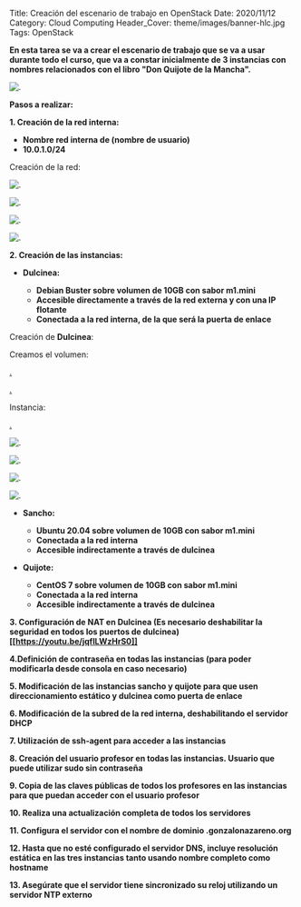 Title: Creación del escenario de trabajo en OpenStack
Date: 2020/11/12
Category: Cloud Computing
Header_Cover: theme/images/banner-hlc.jpg
Tags: OpenStack

**En esta tarea se va a crear el escenario de trabajo que se va a usar durante todo el curso, que va a constar inicialmente de 3 instancias con nombres relacionados con el libro "Don Quijote de la Mancha".**

![.](images/hlc_creacion_del_escenario_de_trabajo_en_OpenStack/escenario.png)

**Pasos a realizar:**

**1. Creación de la red interna:**

- **Nombre red interna de (nombre de usuario)**
- **10.0.1.0/24**

Creación de la red:

![.](images/hlc_creacion_del_escenario_de_trabajo_en_OpenStack/red.png)



![.](images/hlc_creacion_del_escenario_de_trabajo_en_OpenStack/redsubred.png)



![.](images/hlc_creacion_del_escenario_de_trabajo_en_OpenStack/confirmarred.png)



![.](images/hlc_creacion_del_escenario_de_trabajo_en_OpenStack/redcreada.png)



**2. Creación de las instancias:**

- **Dulcinea:**

    - **Debian Buster sobre volumen de 10GB con sabor m1.mini**
    - **Accesible directamente a través de la red externa y con una IP flotante**
    - **Conectada a la red interna, de la que será la puerta de enlace**

Creación de **Dulcinea**:

Creamos el volumen:

[.](images/hlc_creacion_del_escenario_de_trabajo_en_OpenStack/volumenDulcinea.png)



[.](images/hlc_creacion_del_escenario_de_trabajo_en_OpenStack/volumenDulcineacreado.png)

Instancia:

[.](images/hlc_creacion_del_escenario_de_trabajo_en_OpenStack/dulcineanombre.png)



![.](images/hlc_creacion_del_escenario_de_trabajo_en_OpenStack/dulcineaimagen.png)



![.](images/hlc_creacion_del_escenario_de_trabajo_en_OpenStack/dulcineasabor.png)



![.](images/hlc_creacion_del_escenario_de_trabajo_en_OpenStack/dulcineared.png)



![.](images/hlc_creacion_del_escenario_de_trabajo_en_OpenStack/dulcineacreada.png)



- **Sancho:**

    - **Ubuntu 20.04 sobre volumen de 10GB con sabor m1.mini**
    - **Conectada a la red interna**
    - **Accesible indirectamente a través de dulcinea**

- **Quijote:**

    - **CentOS 7 sobre volumen de 10GB con sabor m1.mini**
    - **Conectada a la red interna**
    - **Accesible indirectamente a través de dulcinea**



**3. Configuración de NAT en Dulcinea (Es necesario deshabilitar la seguridad en todos los puertos de dulcinea) [[https://youtu.be/jqfILWzHrS0]]**



**4.Definición de contraseña en todas las instancias (para poder modificarla desde consola en caso necesario)**



**5. Modificación de las instancias sancho y quijote para que usen direccionamiento estático y dulcinea como puerta de enlace**



**6. Modificación de la subred de la red interna, deshabilitando el servidor DHCP**



**7. Utilización de ssh-agent para acceder a las instancias**



**8. Creación del usuario profesor en todas las instancias. Usuario que puede utilizar sudo sin contraseña**



**9. Copia de las claves públicas de todos los profesores en las instancias para que puedan acceder con el usuario profesor**



**10. Realiza una actualización completa de todos los servidores**



**11. Configura el servidor con el nombre de dominio <nombre-usuario>.gonzalonazareno.org**



**12. Hasta que no esté configurado el servidor DNS, incluye resolución estática en las tres instancias tanto usando nombre completo como hostname**



**13. Asegúrate que el servidor tiene sincronizado su reloj utilizando un servidor NTP externo**
